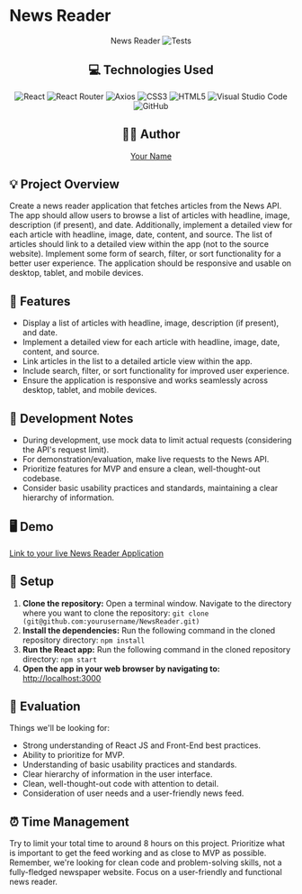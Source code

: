 # News Reader

<div align="center">
  
  News Reader
 ![Tests](https://badgen.net/badge/tests/passing/green?icon=github)

  ## 💻 Technologies Used
![React](https://img.shields.io/badge/javascript-%23323330.svg?style=for-the-badge&logo=javascript&logoColor=%23F7DF1E)
![React Router](https://img.shields.io/badge/react--router-%23CA4245.svg?style=for-the-badge&logo=react-router&logoColor=white)
![Axios](https://img.shields.io/badge/Axios-%23323330.svg?style=for-the-badge&logo=axios&logoColor=white)
![CSS3](https://img.shields.io/badge/css3-%231572B6.svg?style=for-the-badge&logo=css3&logoColor=white)
![HTML5](https://img.shields.io/badge/html5-%23E34F26.svg?style=for-the-badge&logo=html5&logoColor=white)
![Visual Studio Code](https://img.shields.io/badge/Visual%20Studio%20Code-0078d7.svg?style=for-the-badge&logo=visual-studio-code&logoColor=white)
![GitHub](https://img.shields.io/badge/github-%23121011.svg?style=for-the-badge&logo=github&logoColor=white)

  ## 👨‍💻 Author
[Your Name](https://github.com/yourusername) 
</div>

## 💡 Project Overview
Create a news reader application that fetches articles from the News API. The app should allow users to browse a list of articles with headline, image, description (if present), and date. Additionally, implement a detailed view for each article with headline, image, date, content, and source. The list of articles should link to a detailed view within the app (not to the source website). Implement some form of search, filter, or sort functionality for a better user experience. The application should be responsive and usable on desktop, tablet, and mobile devices.

## 🚀 Features
- Display a list of articles with headline, image, description (if present), and date.
- Implement a detailed view for each article with headline, image, date, content, and source.
- Link articles in the list to a detailed article view within the app.
- Include search, filter, or sort functionality for improved user experience.
- Ensure the application is responsive and works seamlessly across desktop, tablet, and mobile devices.

## 📝 Development Notes
- During development, use mock data to limit actual requests (considering the API's request limit).
- For demonstration/evaluation, make live requests to the News API.
- Prioritize features for MVP and ensure a clean, well-thought-out codebase.
- Consider basic usability practices and standards, maintaining a clear hierarchy of information.

## 🖥️ Demo
[Link to your live News Reader Application](#)

## 🔧 Setup
1. **Clone the repository:** Open a terminal window. Navigate to the directory where you want to clone the repository: `git clone (git@github.com:yourusername/NewsReader.git)`
2. **Install the dependencies:** Run the following command in the cloned repository directory: `npm install`
3. **Run the React app:** Run the following command in the cloned repository directory: `npm start`
4. **Open the app in your web browser by navigating to:** [http://localhost:3000](http://localhost:3000)

## 🧐 Evaluation
Things we'll be looking for:
- Strong understanding of React JS and Front-End best practices.
- Ability to prioritize for MVP.
- Understanding of basic usability practices and standards.
- Clear hierarchy of information in the user interface.
- Clean, well-thought-out code with attention to detail.
- Consideration of user needs and a user-friendly news feed.

## ⏰ Time Management
Try to limit your total time to around 8 hours on this project. Prioritize what is important to get the feed working and as close to MVP as possible. Remember, we're looking for clean code and problem-solving skills, not a fully-fledged newspaper website. Focus on a user-friendly and functional news reader.